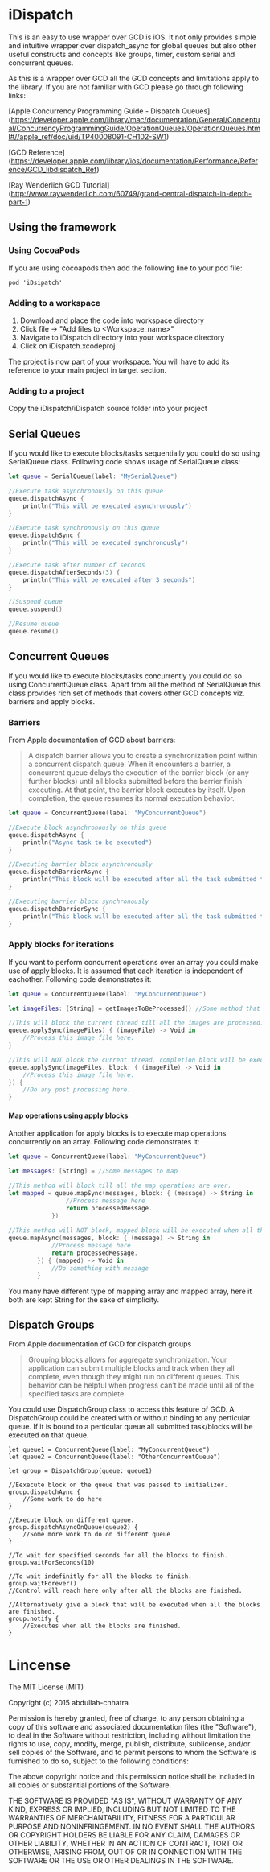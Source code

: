 # iDispatch

This is an easy to use wrapper over GCD is iOS. It not only provides simple and intuitive wrapper over dispatch_async for global queues but also other useful constructs and concepts like groups, timer, custom serial and concurrent queues.

As this is a wrapper over GCD all the GCD concepts and limitations apply to the library. If you are not familiar with GCD please go through following links:

[Apple Concurrency Programming Guide - Dispatch Queues] (https://developer.apple.com/library/mac/documentation/General/Conceptual/ConcurrencyProgrammingGuide/OperationQueues/OperationQueues.html#//apple_ref/doc/uid/TP40008091-CH102-SW1)

[GCD Reference] (https://developer.apple.com/library/ios/documentation/Performance/Reference/GCD_libdispatch_Ref)

[Ray Wenderlich GCD Tutorial] (http://www.raywenderlich.com/60749/grand-central-dispatch-in-depth-part-1)

## Using the framework

### Using CocoaPods
If you are using cocoapods then add the following line to your pod file:

```
pod 'iDsipatch'
```

### Adding to a workspace

1. Download and place the code into workspace directory 
2. Click file -> "Add files to <Workspace_name>"
3. Navigate to iDispatch directory into your workspace directory
4. Click on iDispatch.xcodeproj

The project is now part of your workspace. You will have to add its reference to your main project in target section.

### Adding to a project

Copy the iDispatch/iDispatch source folder into your project



## Serial Queues

If you would like to execute blocks/tasks sequentially you could do so using SerialQueue class. Following code shows usage of SerialQueue class:

```swift
let queue = SerialQueue(label: "MySerialQueue")

//Execute task asynchronously on this queue
queue.dispatchAsync {
    println("This will be executed asynchronously")
}

//Execute task synchronously on this queue
queue.dispatchSync {
    println("This will be executed synchronously")
}

//Execute task after number of seconds
queue.dispatchAfterSeconds(3) {
    println("This will be executed after 3 seconds")
}

//Suspend queue
queue.suspend()

//Resume queue
queue.resume()

```

## Concurrent Queues

If you would like to execute blocks/tasks concurrently you could do so using ConcurrentQueue class. Apart from all the method of SerialQueue this class provides rich set of methods that covers other GCD concepts viz. barriers and apply blocks. 

### Barriers
From Apple documentation of GCD about barriers:

> A dispatch barrier allows you to create a synchronization point within a concurrent dispatch queue. When it encounters a barrier, a concurrent queue delays the execution of the barrier block (or any further blocks) until all blocks submitted before the barrier finish executing. At that point, the barrier block executes by itself. Upon completion, the queue resumes its normal execution behavior.

```swift
let queue = ConcurrentQueue(label: "MyConcurrentQueue") 

//Execute block asynchronously on this queue
queue.dispatchAsync {
    println("Async task to be executed")
}

//Executing barrier block asynchronously
queue.dispatchBarrierAsync {
    println("This block will be executed after all the task submitted to this queue before this block are finished")
}

//Executing barrier block synchronously
queue.dispatchBarrierSync {
    println("This block will be executed after all the task submitted to this queue before this block are finished")
}

```

### Apply blocks for iterations

If you want to perform concurrent operations over an array you could make use of apply blocks. It is assumed that each iteration is independent of eachother. Following code demonstrates it:

```swift
let queue = ConcurrentQueue(label: "MyConcurrentQueue") 

let imageFiles: [String] = getImagesToBeProcessed() //Some method that will return image file paths that needs to be processed.

//This will block the current thread till all the images are processed. 
queue.applySync(imageFiles) { (imageFile) -> Void in
    //Process this image file here. 
}

//This will NOT block the current thread, completion block will be executed after all the images are processed.
queue.applySync(imageFiles, block: { (imageFile) -> Void in
    //Process this image file here. 
}) {
    //Do any post processing here.
}
```

#### Map operations using apply blocks

Another application for apply blocks is to execute map operations concurrently on an array. Following code demonstrates it:

```swift
let queue = ConcurrentQueue(label: "MyConcurrentQueue") 

let messages: [String] = //Some messages to map

//This method will block till all the map operations are over.
let mapped = queue.mapSync(messages, block: { (message) -> String in
                //Process message here
                return processedMessage.
            })
            
//This method will NOT block, mapped block will be executed when all the mapp operations are finished.
queue.mapAsync(messages, block: { (message) -> String in
            //Process message here
            return processedMessage.
        }) { (mapped) -> Void in
            //Do something with message
        }
```
You many have different type of mapping array and mapped array, here it both are kept String for the sake of simplicity.

## Dispatch Groups

From Apple documentation of GCD for dispatch groups

> Grouping blocks allows for aggregate synchronization. Your application can submit multiple blocks and track when they all complete, even though they might run on different queues. This behavior can be helpful when progress can’t be made until all of the specified tasks are complete.

You could use DispatchGroup class to access this feature of GCD. A DispatchGroup could be created with or without binding to any perticular queue. If it is bound to a perticular queue all submitted task/blocks will be executed on that queue.

```
let queue1 = ConcurrentQueue(label: "MyConcurrentQueue")
let queue2 = ConcurrentQueue(label: "OtherConcurrentQueue")

let group = DispatchGroup(queue: queue1)

//Eexecute block on the queue that was passed to initializer. 
group.dispatchAync {
    //Some work to do here
}

//Execute block on different queue.
group.dispatchAsyncOnQueue(queue2) {
    //Some more work to do on different queue
}

//To wait for specified seconds for all the blocks to finish.
group.waitForSeconds(10)

//To wait indefinitly for all the blocks to finish.
group.waitForever()
//Control will reach here only after all the blocks are finished.

//Alternatively give a block that will be executed when all the blocks are finished.
group.notify {
    //Executes when all the blocks are finished.
}
```

# Lincense

The MIT License (MIT)

Copyright (c) 2015 abdullah-chhatra

Permission is hereby granted, free of charge, to any person obtaining a copy
of this software and associated documentation files (the "Software"), to deal
in the Software without restriction, including without limitation the rights
to use, copy, modify, merge, publish, distribute, sublicense, and/or sell
copies of the Software, and to permit persons to whom the Software is
furnished to do so, subject to the following conditions:

The above copyright notice and this permission notice shall be included in all
copies or substantial portions of the Software.

THE SOFTWARE IS PROVIDED "AS IS", WITHOUT WARRANTY OF ANY KIND, EXPRESS OR
IMPLIED, INCLUDING BUT NOT LIMITED TO THE WARRANTIES OF MERCHANTABILITY,
FITNESS FOR A PARTICULAR PURPOSE AND NONINFRINGEMENT. IN NO EVENT SHALL THE
AUTHORS OR COPYRIGHT HOLDERS BE LIABLE FOR ANY CLAIM, DAMAGES OR OTHER
LIABILITY, WHETHER IN AN ACTION OF CONTRACT, TORT OR OTHERWISE, ARISING FROM,
OUT OF OR IN CONNECTION WITH THE SOFTWARE OR THE USE OR OTHER DEALINGS IN THE
SOFTWARE.
